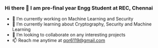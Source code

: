 ### Hi there 👋 I am pre-final year Engg Student at REC, Chennai

- 🔭 I’m currently working on Machine Learning and Security
- 🌱 I’m currently learning about Cryptography, Security and Machine Learning
- 👯 I’m looking to collaborate on any interesting projects
- 📫 Reach me anytime at qor6119@gmail.com
<!--
**thuhinkhanna/thuhinkhanna** is a ✨ _special_ ✨ repository because its `README.md` (this file) appears on your GitHub profile.
-->
